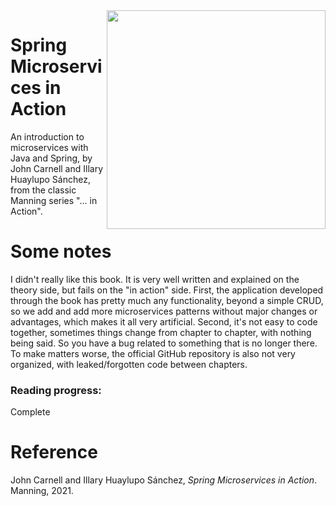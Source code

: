 <img width="350" align="right" src="https://images.manning.com/360/480/resize/book/a/6485b53-630d-4e44-9503-46d4329fbd35/Huaylupo-2ed-HI.png"/>

# Spring Microservices in Action

An introduction to microservices with Java and Spring, by John Carnell and Illary Huaylupo Sánchez, from the classic Manning series "... in Action".

# Some notes

I didn't really like this book. It is very well written and explained on the theory side, but fails on the "in action" side. First, the application developed through the book has pretty much any functionality, beyond a simple CRUD, so we add and add more microservices patterns without major changes or advantages, which makes it all very artificial. Second, it's not easy to code together, sometimes things change from chapter to chapter, with nothing being said. So you have a bug related to something that is no longer there. To make matters worse, the official GitHub repository is also not very organized, with leaked/forgotten code between chapters.

### Reading progress: 
Complete

# Reference

John Carnell and Illary Huaylupo Sánchez, *Spring Microservices in Action*. Manning, 2021.
